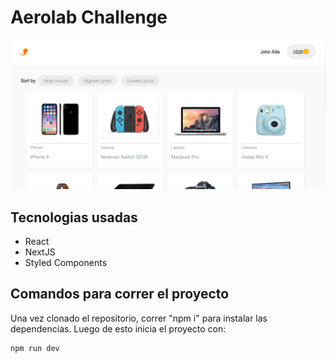 # Aerolab Challenge

![screenshoot](https://raw.githubusercontent.com/solisjoaquin/aerolab-next/main/capture/aerolab.PNG)

## Tecnologias usadas

* React
* NextJS
* Styled Components 

## Comandos para correr el proyecto

Una vez clonado el repositorio, correr "npm i" para instalar las dependencias. Luego de esto inicia el proyecto con:

```
npm run dev
```